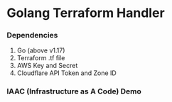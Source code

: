 # Golang Terraform Handler

### Dependencies
1. Go (above v1.17)
2. Terraform .tf file
3. AWS Key and Secret
4. Cloudflare API Token and Zone ID

### IAAC (Infrastructure as A Code) Demo